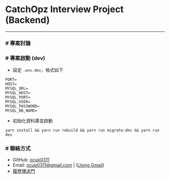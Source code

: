[ocup0311]: https://github.com/ocup0311
[ocup0311@gmail.com]: mailto:ocup0311@gmail.com
[履歷傳送門]: https://sites.google.com/view/ocup0311/resume

# CatchOpz Interview Project (Backend)

---

### # 專案討論

<!-- - enum 作法
- date 作法
- soft-del 動詞
- -->

### # 專案啟動 (dev)

- 設定 `.env.dev`，格式如下

```
PORT=
HOST=
MYSQL_URL=
MYSQL_HOST=
MYSQL_PORT=
MYSQL_USER=
MYSQL_PASSWORD=
MYSQL_DB_NAME=
```

- 初始化資料庫並啟動

```
yarn install && yarn run rebuild && yarn run migrate:dev && yarn run dev
```

### # 聯絡方式

- GitHub: [ocup0311]
- Email: [ocup0311@gmail.com] | (<a href="https://mail.google.com/mail/?view=cm&fs=1&to=ocup0311@gmail.com">Using Gmail</a>)
- [履歷傳送門]
